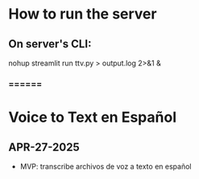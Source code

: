# How to run the server

## On server's CLI:
nohup streamlit run ttv.py > output.log 2>&1 &

### ======

# Voice to Text en Español

## APR-27-2025
- MVP: transcribe archivos de voz a texto en español